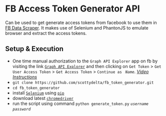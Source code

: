 # FB Access Token Generator API

Can be used to get generate access tokens from facebook to use them in [FB Data Scraper](https://github.com/scottydelta/fb_token_generator). It makes use of Selenium and PhantonJS to emulate browser and extract the access tokens.

## Setup & Execution

* One time manual authorization to the `Graph API Explorer` app on fb by visiting the link [`Graph API Explorer`](https://developers.facebook.com/tools/explorer/) and then clicking on `Get Token` > `Get User Access Token` > `Get Access Token` > `Continue as ` *`Name`*. [*Video Instructions*](http://i.imgur.com/RsHnxle.gifv)
* `git clone https://github.com/scottydelta/fb_token_generator.git`
* `cd fb_token_generator`
* install [`Selenium`](https://pypi.python.org/pypi/selenium) using [`pip`](https://packaging.python.org/install_requirements_linux/#installing-pip-setuptools-wheel-with-linux-package-managers) 
* download latest [`chromedriver`](https://sites.google.com/a/chromium.org/chromedriver/downloads)
* run the script using command `python generate_token.py` *`username`* *`password`*